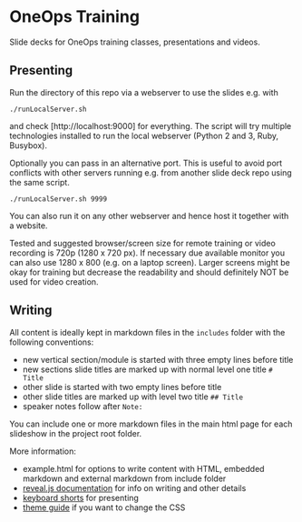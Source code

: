 # OneOps Training

Slide decks for OneOps training classes, presentations and videos.


## Presenting

Run the directory of this repo via a webserver to use the slides e.g. with

```
./runLocalServer.sh
```

and check [http://localhost:9000] for everything. The script will try multiple technologies installed to run the local
webserver (Python 2 and 3, Ruby, Busybox).

Optionally you can pass in an alternative port. This is useful to avoid port conflicts with other servers running e.g.
from another slide deck repo using the same script.

```
./runLocalServer.sh 9999
```

You can also run it on any other webserver and hence host it together with a website.

Tested and suggested browser/screen size for remote training or video recording is 720p (1280 x 720 px). If necessary
due available monitor you can also use 1280 x 800 (e.g. on a laptop screen). Larger screens might be okay for training
but decrease the readability and should definitely NOT be used for video creation.

## Writing

All content is ideally kept in markdown files in the `includes` folder with the following conventions:

- new vertical section/module is started with three empty lines before title
- new sections slide titles are marked up with normal level one title `# Title`
- other slide is started with two empty lines before title
- other slide titles are marked up with level two title `## Title`
- speaker notes follow after `Note:`

You can include one or more markdown files in the main html page for each slideshow in the project
root folder.

More information:

- example.html for options to write content with HTML, embedded markdown and external markdown from include folder
- [reveal.js documentation](https://github.com/hakimel/reveal.js/) for info on writing and other details
- [keyboard shorts](https://github.com/hakimel/reveal.js/wiki/Keyboard-Shortcuts) for presenting
- [theme guide](https://github.com/hakimel/reveal.js/blob/master/css/theme/README.md) if you want to change the CSS